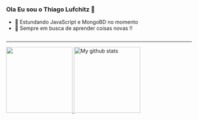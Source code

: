 ### Ola Eu sou o Thiago Lufchitz  👋

- 🌱 Estundando JavaScript e MongoBD no momento
- 💬 Sempre em busca de aprender coisas novas !!
<div>
  <img
<div>
  
---
    
<div>
  <a href = "https://github.com/ThiagoLufchitz">
  <img align="180em" height="180em" src ="https://github-readme-stats.vercel.app/api/top-langs/?username=ThiagoLufchitz&layout=compact&langs_count=16&theme=prussian"/>
  <img align="180em" height="180em" src="https://github-readme-streak-stats.herokuapp.com?user=ThiagoLufchitz&theme=prussian&date_format=M%20j%5B%2C%20Y%5D" alt="My github stats" />
<!--  <img height="180em" src = "https://github-readme-stats.vercel.app/api?username=ThiagoLufchitz&show_icons=true&theme=prussian&include_all_commits=true&count_private=true"/> -->
<div>


